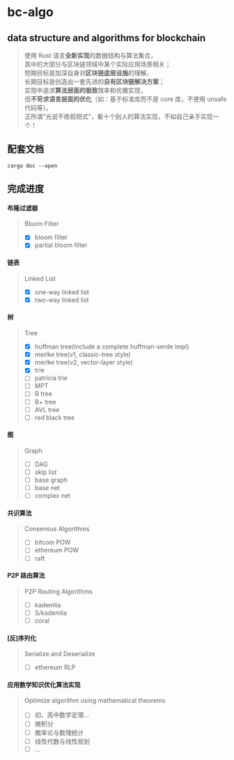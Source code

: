 # bc-algo
## data structure and algorithms for blockchain    
    
> 使用 Rust 语言**全新实现**的数据结构与算法集合，    
> 其中的大部分与区块链领域中某个实际应用场景相关；    
> 短期目标是加深自身对**区块链底层设施**的理解，    
> 长期目标是创造出一套先进的**自有区块链解决方案**；    
> 实现中追求**算法层面的极致**效率和优雅实现，    
> 但**不苛求语言层面的优化**（如：基于标准库而不是 core 库，不使用 unsafe 代码等）。    
> 正所谓“光说不练假把式”，看十个别人的算法实现，不如自己亲手实现一个！    

## 配套文档
```
cargo doc --open
```

## 完成进度

#### 布隆过滤器
> Bloom Filter
> - [x] bloom filter
> - [x] partial bloom filter

#### 链表
> Linked List
> - [x] one-way linked list
> - [x] two-way linked list

#### 树
> Tree
> - [x] huffman tree(include a complete huffman-serde impl)
> - [x] merlke tree(v1, classic-tree style)
> - [x] merlke tree(v2, vector-layer style)
> - [x] trie
> - [ ] patricia trie
> - [ ] MPT
> - [ ] B tree
> - [ ] B+ tree
> - [ ] AVL tree
> - [ ] red black tree

#### 图
> Graph
> - [ ] DAG
> - [ ] skip list
> - [ ] base graph
> - [ ] base net
> - [ ] complex net

#### 共识算法
> Consensus Algorithms
> - [ ] bitcoin POW
> - [ ] ethereum POW
> - [ ] raft

#### P2P 路由算法
> P2P Routing Algorithms
> - [ ] kademlia
> - [ ] S/kademlia
> - [ ] coral

#### [反]序列化
> Serialize and Deserialize
> - [ ] ethereum RLP

#### 应用数学知识优化算法实现
> Optimize algorithm using mathematical theorems
> - [ ] 初、高中数学定理...
> - [ ] 微积分
> - [ ] 概率论与数理统计
> - [ ] 线性代数与线性规划
> - [ ] ...
